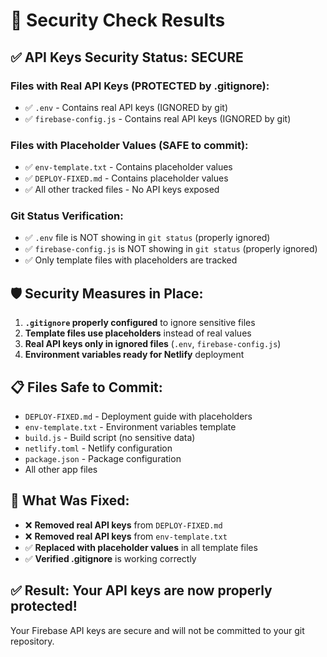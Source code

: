 # 🔐 Security Check Results

## ✅ API Keys Security Status: SECURE

### **Files with Real API Keys (PROTECTED by .gitignore):**
- ✅ `.env` - Contains real API keys (IGNORED by git)
- ✅ `firebase-config.js` - Contains real API keys (IGNORED by git)

### **Files with Placeholder Values (SAFE to commit):**
- ✅ `env-template.txt` - Contains placeholder values
- ✅ `DEPLOY-FIXED.md` - Contains placeholder values
- ✅ All other tracked files - No API keys exposed

### **Git Status Verification:**
- ✅ `.env` file is NOT showing in `git status` (properly ignored)
- ✅ `firebase-config.js` is NOT showing in `git status` (properly ignored)
- ✅ Only template files with placeholders are tracked

## 🛡️ Security Measures in Place:

1. **`.gitignore` properly configured** to ignore sensitive files
2. **Template files use placeholders** instead of real values
3. **Real API keys only in ignored files** (`.env`, `firebase-config.js`)
4. **Environment variables ready for Netlify** deployment

## 📋 Files Safe to Commit:

- `DEPLOY-FIXED.md` - Deployment guide with placeholders
- `env-template.txt` - Environment variables template
- `build.js` - Build script (no sensitive data)
- `netlify.toml` - Netlify configuration
- `package.json` - Package configuration
- All other app files

## 🚨 What Was Fixed:

- ❌ **Removed real API keys** from `DEPLOY-FIXED.md`
- ❌ **Removed real API keys** from `env-template.txt`
- ✅ **Replaced with placeholder values** in all template files
- ✅ **Verified .gitignore** is working correctly

## ✅ Result: Your API keys are now properly protected!

Your Firebase API keys are secure and will not be committed to your git repository.
